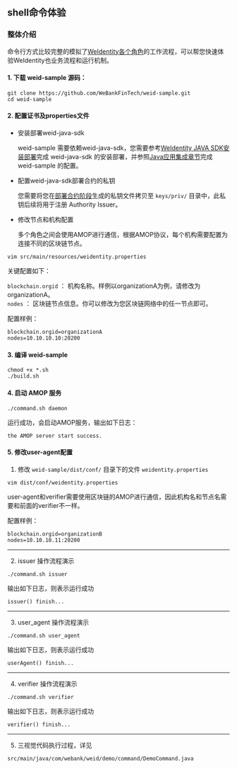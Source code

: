 ## shell命令体验

### 整体介绍

命令行方式比较完整的模拟了[WeIdentity各个角色](https://weidentity.readthedocs.io/zh_CN/latest/docs/weidentity-spec.html#id9)的工作流程，可以帮您快速体验WeIdentity也业务流程和运行机制。

#### 1. 下载 weid-sample 源码：

```shell
git clone https://github.com/WeBankFinTech/weid-sample.git
cd weid-sample
```

#### 2. 配置证书及properties文件

* 安装部署weid-java-sdk

     weid-sample 需要依赖weid-java-sdk，您需要参考[WeIdentity JAVA SDK安装部署](https://weidentity.readthedocs.io/zh_CN/latest/docs/weidentity-installation.html)完成 weid-java-sdk 的安装部署，并参照[Java应用集成章节](https://weidentity.readthedocs.io/zh_CN/latest/docs/weidentity-build-with-deploy.html#weid-java-sdk)完成 weid-sample 的配置。


* 配置weid-java-sdk部署合约的私钥

     您需要将您在[部署合约阶段](https://weidentity.readthedocs.io/zh_CN/latest/docs/weidentity-build-with-deploy.html#id7)生成的私钥文件拷贝至 `keys/priv/` 目录中，此私钥后续将用于注册 Authority Issuer。


* 修改节点和机构配置

     多个角色之间会使用AMOP进行通信，根据AMOP协议，每个机构需要配置为连接不同的区块链节点。

```shell
vim src/main/resources/weidentity.properties
```

关键配置如下：

`blockchain.orgid` ： 机构名称。样例以organizationA为例，请修改为organizationA。   
`nodes` ： 区块链节点信息。你可以修改为您区块链网络中的任一节点即可。   

配置样例：
```properties
blockchain.orgid=organizationA
nodes=10.10.10.10:20200 
```

#### 3. 编译 weid-sample

```shell
chmod +x *.sh
./build.sh
```

#### 4. 启动 AMOP 服务

```shell
./command.sh daemon
```

运行成功，会启动AMOP服务，输出如下日志：

```text
the AMOP server start success.
```

#### 5. 修改user-agent配置

1. 修改 `weid-sample/dist/conf/` 目录下的文件 `weidentity.properties`


```shell
vim dist/conf/weidentity.properties
```

user-agent和verifier需要使用区块链的AMOP进行通信，因此机构名和节点名需要和前面的verifier不一样。

配置样例：

```properties
blockchain.orgid=organizationB
nodes=10.10.10.11:20200  
```

---

2. issuer 操作流程演示

```shell
./command.sh issuer
```

输出如下日志，则表示运行成功

```text
issuer() finish...
```

---


3. user_agent 操作流程演示

```shell
./command.sh user_agent
```

输出如下日志，则表示运行成功

```text
userAgent() finish...
```


---


4. verifier 操作流程演示

```shell
./command.sh verifier
```

输出如下日志，则表示运行成功

```text
verifier() finish...
```


---


5. 三视觉代码执行过程，详见

```text
src/main/java/com/webank/weid/demo/command/DemoCommand.java
```